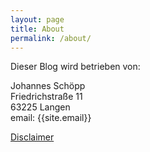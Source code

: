 ```yaml
---
layout: page
title: About
permalink: /about/
---
```


Dieser Blog wird betrieben von:

Johannes Schöpp  
Friedrichstraße 11  
63225 Langen  
email: {{site.email}}



[Disclaimer][link]

[link]: {{site.baseurl}}/disclaimer